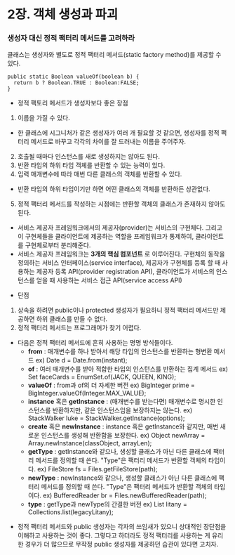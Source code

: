 2장. 객체 생성과 파괴
===========

### 생성자 대신 정적 팩터리 메서드를 고려하라
클래스는 생성자와 별도로 정적 팩터리 메서드(static factory method)를 제공할 수 있다.
```
public static Boolean valueOf(boolean b) {
  return b ? Boolean.TRUE : Boolean:FALSE;
}
```

* 정적 팩토리 메서드가 생성자보다 좋은 장점
1. 이름을 가질 수 있다.
  - 한 클래스에 시그니처가 같은 생성자가 여러 개 필요할 것 같으면, 생성자를 정적 팩터리 메서드로 바꾸고 각각의 차이를 잘 드러내는 이름을 주어주자.
2. 호출될 때마다 인스턴스를 새로 생성하지는 않아도 된다.
3. 반환 타입의 하위 타입 객체를 반환할 수 있는 능력이 있다.
4. 입력 매개변수에 따라 매번 다른 클래스의 객체를 반환할 수 있다.
  - 반환 타입의 하위 타입이기만 하면 어떤 클래스의 객체를 반환하든 상관없다.
5. 정적 팩터리 메서드를 작성하는 시점에는 반환할 객체의 클래스가 존재하지 않아도 된다.
  - 서비스 제공자 프레임워크에서의 제공자(provider)는 서비스의 구현체다. 그리고 이 구현체들을 클라이언트에 제공하는 역할을 프레임워크가 통제하여, 클라이언트를 구현체로부터 분리해준다.
  - 서비스 제공자 프레임워크는 **3개의 핵심 컴포넌트** 로 이루어진다. 구현체의 동작을 정의하는 서비스 인터페이스(service interface), 제공자가 구현체를 등록 할 때 사용하는 제공자 등록 API(provider registration API), 클라이언트가 서비스의 인스턴스를 얻을 때 사용하는 서비스 접근 API(service access API)


* 단점
1. 상속을 하려면 public이나 protected 생성자가 필요하니 정적 팩터리 메서드만 제공하면 하위 클래스를 만들 수 없다.
2. 정적 팩터리 메서드는 프로그래머가 찾기 어렵다.
  - 다음은 정적 팩터리 메서드에 흔히 사용하는 명명 방식들이다.
    - **from** : 매개변수를 하나 받아서 해당 타입의 인스턴스를 반환하는 형변환 메서드 ex) Date d = Date.from(instant);
    - **of** : 여러 매개변수를 받아 적합한 타입의 인스턴스를 반환하는 집계 메서드 ex) Set<Rank> faceCards = EnumSet.of(JACK, QUEEN, KING);
    - **valueOf** : from과 of의 더 자세한 버전 ex) BigInteger prime = BigInteger.valueOf(Integer.MAX_VALUE);
    - **instance** 혹은 **getInstance** : (매개변수를 받는다면) 매개변수로 명시한 인스턴스를 반환하지만, 같은 인스턴스임을 보장하지는 않는다. ex) StackWalker luke = StackWalker.getInstance(options);
    - **create** 혹은 **newInstance** : instance 혹은 getInstance와 같지만, 매번 새로운 인스턴스를 생성해 반환함을 보장한다. ex) Object newArray = Array.newInstance(classObject, arrayLen);
    - **getType** : getInstance와 같으나, 생성할 클래스가 아닌 다른 클래스에 팩터리 메서드를 정의할 때 쓴다. "Type"은 팩터리 메서드가 반환할 객체의 타입이다. ex) FileStore fs = Files.getFileStore(path);
    - **newType** : newInstance와 같으나, 생성할 클래스가 아닌 다른 클래스에 팩터리 메서드를 정의할 때 쓴다. "Type"은 팩터리 메서드가 반환할 객체의 타입이다. ex) BufferedReader br = Files.newBufferedReader(path);
    - **type** : getType과 newType의 간결한 버전 ex) List<Complaint> litany = Collections.list(legacyLitany);


* 정적 팩터리 메서드와 public 생성자는 각자의 쓰임새가 있으니 상대적인 장단점을 이해하고 사용하는 것이 좋다. 그렇다고 하더라도 정적 팩터리를 사용하는 게 유리한 경우가 더 많으므로 무작정 public 생성자를 제공하던 습관이 있다면 고치자.